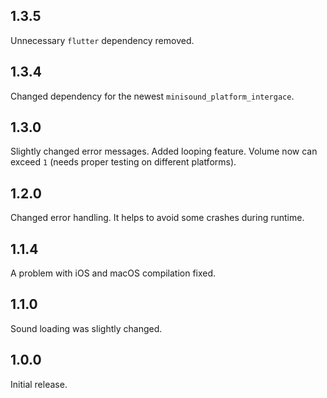 ## 1.3.5

Unnecessary `flutter` dependency removed. 

## 1.3.4

Changed dependency for the newest `minisound_platform_intergace`. 

## 1.3.0

Slightly changed error messages. 
Added looping feature.
Volume now can exceed `1` (needs proper testing on different platforms).

## 1.2.0

Changed error handling. It helps to avoid some crashes during runtime.

## 1.1.4

A problem with iOS and macOS compilation fixed.

## 1.1.0

Sound loading was slightly changed.

## 1.0.0

Initial release.
